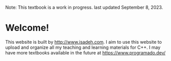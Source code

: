 Note: This textbook is a work in progress. last updated September 8, 2023.

# Welcome!

This website is built by <http://www.isadeh.com>. I aim to use this website to upload and organize all my teaching and learning materials for C++. I may have more textbooks available in the future at https://www.programado.dev/

